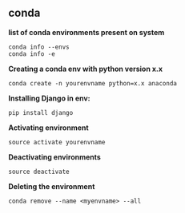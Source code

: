 ## conda 


**list of conda environments present on system**
```
conda info --envs 
conda info -e
```

**Creating a conda env with python version x.x**
```
conda create -n yourenvname python=x.x anaconda
```

**Installing Django in env:**
```
pip install django
```


**Activating environment**
```
source activate yourenvname
```


**Deactivating environments**
```
source deactivate
```


**Deleting the environment**
```
conda remove --name <myenvname> --all
```
